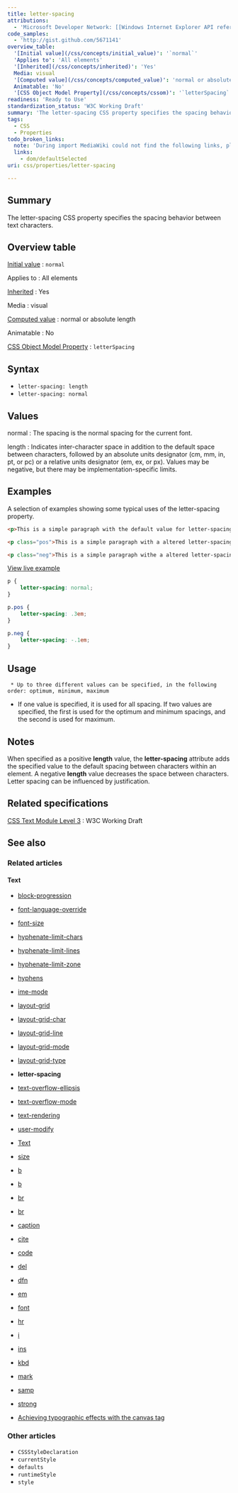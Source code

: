 ```yaml
---
title: letter-spacing
attributions:
  - 'Microsoft Developer Network: [[Windows Internet Explorer API reference](http://msdn.microsoft.com/en-us/library/ie/hh828809%28v=vs.85%29.aspx) Article]'
code_samples:
  - 'http://gist.github.com/5671141'
overview_table:
  '[Initial value](/css/concepts/initial_value)': '`normal`'
  'Applies to': 'All elements'
  '[Inherited](/css/concepts/inherited)': 'Yes'
  Media: visual
  '[Computed value](/css/concepts/computed_value)': 'normal or absolute length'
  Animatable: 'No'
  '[CSS Object Model Property](/css/concepts/cssom)': '`letterSpacing`'
readiness: 'Ready to Use'
standardization_status: 'W3C Working Draft'
summary: 'The letter-spacing CSS property specifies the spacing behavior between text characters.'
tags:
  - CSS
  - Properties
todo_broken_links:
  note: 'During import MediaWiki could not find the following links, please fix and adjust this list.'
  links:
    - dom/defaultSelected
uri: css/properties/letter-spacing

---
```

## <span>Summary</span>

The letter-spacing CSS property specifies the spacing behavior between text characters.

## <span>Overview table</span>

[Initial value](/css/concepts/initial_value)
:   `normal`

Applies to
:   All elements

[Inherited](/css/concepts/inherited)
:   Yes

Media
:   visual

[Computed value](/css/concepts/computed_value)
:   normal or absolute length

Animatable
:   No

[CSS Object Model Property](/css/concepts/cssom)
:   `letterSpacing`

## <span>Syntax</span>

-   `letter-spacing: length`
-   `letter-spacing: normal`

## <span>Values</span>

normal
:   The spacing is the normal spacing for the current font.

length
:   Indicates inter-character space in addition to the default space between characters, followed by an absolute units designator (cm, mm, in, pt, or pc) or a relative units designator (em, ex, or px). Values may be negative, but there may be implementation-specific limits.

## <span>Examples</span>

A selection of examples showing some typical uses of the letter-spacing property.

``` html
<p>This is a simple paragraph with the default value for letter-spacing.</p>

<p class="pos">This is a simple paragraph with a altered letter-spacing value by 0.3em.</p>

<p class="neg">This is a simple paragraph withe a altered letter-spacing value by -0.1em</p>
```

[View live example](http://code.webplatform.org/gist/5671141)

``` css
p {
    letter-spacing: normal;
}

p.pos {
    letter-spacing: .3em;
}

p.neg {
    letter-spacing: -.1em;
}
```

## <span>Usage</span>

     * Up to three different values can be specified, in the following order: optimum, minimum, maximum

-   If one value is specified, it is used for all spacing. If two values are specified, the first is used for the optimum and minimum spacings, and the second is used for maximum.

## <span>Notes</span>

When specified as a positive **length** value, the **letter-spacing** attribute adds the specified value to the default spacing between characters within an element. A negative **length** value decreases the space between characters. Letter spacing can be influenced by justification.

## <span>Related specifications</span>

[CSS Text Module Level 3](http://www.w3.org/TR/css3-text/#letter-spacing)
:   W3C Working Draft

## <span>See also</span>

### <span>Related articles</span>

#### <span>Text</span>

-   [block-progression](/css/properties/block-progression)

-   [font-language-override](/css/properties/font-language-override)

-   [font-size](/css/properties/font-size)

-   [hyphenate-limit-chars](/css/properties/hyphenate-limit-chars)

-   [hyphenate-limit-lines](/css/properties/hyphenate-limit-lines)

-   [hyphenate-limit-zone](/css/properties/hyphenate-limit-zone)

-   [hyphens](/css/properties/hyphens)

-   [ime-mode](/css/properties/ime-mode)

-   [layout-grid](/css/properties/layout-grid)

-   [layout-grid-char](/css/properties/layout-grid-char)

-   [layout-grid-line](/css/properties/layout-grid-line)

-   [layout-grid-mode](/css/properties/layout-grid-mode)

-   [layout-grid-type](/css/properties/layout-grid-type)

-   **letter-spacing**

-   [text-overflow-ellipsis](/css/properties/text-overflow-ellipsis)

-   [text-overflow-mode](/css/properties/text-overflow-mode)

-   [text-rendering](/css/properties/text-rendering)

-   [user-modify](/css/properties/user-modify)

-   [Text](/css/text)

-   [size](/html/attributes/size)

-   [b](/html/elements/b)

-   [b](/html/elements/b/ja)

-   [br](/html/elements/br)

-   [br](/html/elements/br/ja)

-   [caption](/html/elements/caption)

-   [cite](/html/elements/cite)

-   [code](/html/elements/code)

-   [del](/html/elements/del)

-   [dfn](/html/elements/dfn)

-   [em](/html/elements/em)

-   [font](/html/elements/font)

-   [hr](/html/elements/hr)

-   [i](/html/elements/i)

-   [ins](/html/elements/ins)

-   [kbd](/html/elements/kbd)

-   [mark](/html/elements/mark)

-   [samp](/html/elements/samp)

-   [strong](/html/elements/strong)

-   [Achieving typographic effects with the canvas tag](/tutorials/canvas_texteffects)

### <span>Other articles</span>

-   `CSSStyleDeclaration`
-   `currentStyle`
-   `defaults`
-   `runtimeStyle`
-   `style`

